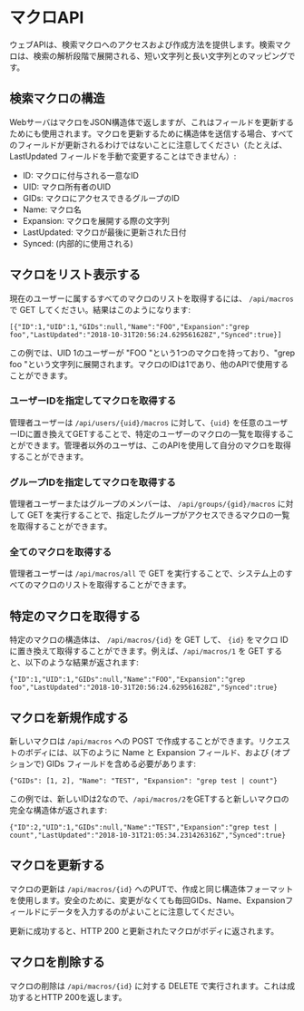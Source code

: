 # マクロAPI

 ウェブAPIは、検索マクロへのアクセスおよび作成方法を提供します。検索マクロは、検索の解析段階で展開される、短い文字列と長い文字列とのマッピングです。

## 検索マクロの構造

WebサーバはマクロをJSON構造体で返しますが、これはフィールドを更新するためにも使用されます。マクロを更新するために構造体を送信する場合、すべてのフィールドが更新されるわけではないことに注意してください（たとえば、LastUpdated フィールドを手動で変更することはできません）:

* ID: マクロに付与される一意なID
* UID: マクロ所有者のUID
* GIDs: マクロにアクセスできるグループのID
* Name: マクロ名
* Expansion: マクロを展開する際の文字列
* LastUpdated: マクロが最後に更新された日付
* Synced: (内部的に使用される)

## マクロをリスト表示する

現在のユーザーに属するすべてのマクロのリストを取得するには、 `/api/macros` で GET してください。結果はこのようになります:

```
[{"ID":1,"UID":1,"GIDs":null,"Name":"FOO","Expansion":"grep foo","LastUpdated":"2018-10-31T20:56:24.629561628Z","Synced":true}]
```

この例では、UID 1のユーザーが "FOO "という1つのマクロを持っており、"grep foo "という文字列に展開されます。マクロのIDは1であり、他のAPIで使用することができます。

### ユーザーIDを指定してマクロを取得する

管理者ユーザーは `/api/users/{uid}/macros` に対して、`{uid}` を任意のユーザーIDに置き換えてGETすることで、特定のユーザーのマクロの一覧を取得することができます。管理者以外のユーザは、このAPIを使用して自分のマクロを取得することができます。

### グループIDを指定してマクロを取得する

管理者ユーザーまたはグループのメンバーは、 `/api/groups/{gid}/macros` に対して GET を実行することで、指定したグループがアクセスできるマクロの一覧を取得することができます。

### 全てのマクロを取得する

管理者ユーザーは `/api/macros/all` で GET を実行することで、システム上のすべてのマクロのリストを取得することができます。

## 特定のマクロを取得する

特定のマクロの構造体は、 `/api/macros/{id}` を GET して、 `{id}` をマクロ ID に置き換えて取得することができます。例えば、`/api/macros/1` を GET すると、以下のような結果が返されます:

```
{"ID":1,"UID":1,"GIDs":null,"Name":"FOO","Expansion":"grep foo","LastUpdated":"2018-10-31T20:56:24.629561628Z","Synced":true}
```

## マクロを新規作成する

新しいマクロは `/api/macros` への POST で作成することができます。リクエストのボディには、以下のように Name と Expansion フィールド、および (オプションで) GIDs フィールドを含める必要があります:

```
{"GIDs": [1, 2], "Name": "TEST", "Expansion": "grep test | count"}
```

この例では、新しいIDは2なので、`/api/macros/2`をGETすると新しいマクロの完全な構造体が返されます:

```
{"ID":2,"UID":1,"GIDs":null,"Name":"TEST","Expansion":"grep test | count","LastUpdated":"2018-10-31T21:05:34.231426316Z","Synced":true}
```

## マクロを更新する

マクロの更新は `/api/macros/{id}` へのPUTで、作成と同じ構造体フォーマットを使用します。安全のために、変更がなくても毎回GIDs、Name、Expansionフィールドにデータを入力するのがよいことに注意してください。

更新に成功すると、HTTP 200 と更新されたマクロがボディに返されます。

## マクロを削除する

マクロの削除は `/api/macros/{id}` に対する DELETE で実行されます。これは成功するとHTTP 200を返します。